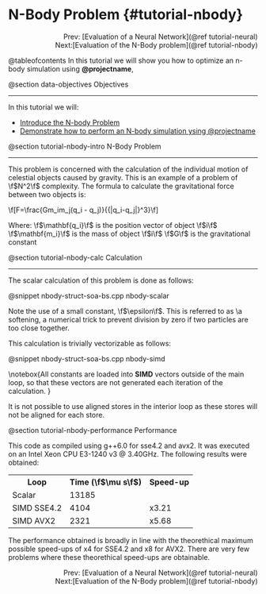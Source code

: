 N-Body Problem {#tutorial-nbody}
=========

<div style="text-align: right;" markdown="1">Prev: [Evaluation of a Neural Network](@ref tutorial-neural)</div>
<div style="text-align: right;" markdown="1">Next:[Evaluation of the N-Body problem](@ref tutorial-nbody)</div>

@tableofcontents
In this tutorial we will show you how to optimize an n-body
simulation using **@projectname**,

@section data-objectives Objectives

-------------------------------------

In this tutorial we will:
- [Introduce the N-body Problem](#tutorial-nbody-intro)
- [Demonstrate how to perform an N-body simulation ysing @projectname](#tutorial-nbody-calc)

@section tutorial-nbody-intro N-Body Problem

-------------------------------------

This problem is concerned with the calculation of the individual motion of celestial objects caused
by gravity. This is an example of a problem of \f$N^2\f$ complexity. The formula to calculate the
gravitational force between two objects is:

\f[F=\frac{Gm_im_j(q_i - q_j)}{{\|q_i-q_j\|}^3}\f]

Where:
  \f$\mathbf{q_i}\f$ is the position vector of object \f$i\f$
  \f$\mathbf{m_i}\f$ is the mass of object \f$i\f$
  \f$G\f$ is the gravitational constant

@section tutorial-nbody-calc Calculation

-------------------------------------

The scalar calculation of this problem is done as follows:

@snippet nbody-struct-soa-bs.cpp nbody-scalar

Note the use of a small constant, \f$\epsilon\f$. This is referred to as \a softening, a numerical trick
to prevent division by zero if two particles are too close together.

This calculation is trivially vectorizable as follows:

@snippet nbody-struct-soa-bs.cpp nbody-simd

\notebox{All constants are loaded into __SIMD__ vectors outside of the main loop, so that these vectors are
not generated each iteration of the calculation.
}

It is not possible to use aligned stores in the interior loop as these stores will not be aligned for each
store.

@section tutorial-nbody-performance Performance

This code as compiled using g++6.0 for sse4.2 and avx2. It was executed on an Intel Xeon CPU E3-1240 v3 @ 3.40GHz.
The following results were obtained:

<table align=center width=25% class="table-striped table-bordered">
<tr><th>Loop                <th>Time (\f$\mu s\f$) <th> Speed-up
<tr><td>Scalar              <td>13185              <td>
<tr><td>SIMD SSE4.2         <td>4104               <td> x3.21
<tr><td>SIMD AVX2           <td>2321               <td> x5.68
</table>

The performance obtained is broadly in line with the theorethical maximum possible speed-ups of x4 for SSE4.2 and x8 for AVX2.
There are very few problems where these theorethical speed-ups are obtainable.

<div style="text-align: right;" markdown="1">Prev: [Evaluation of a Neural Network](@ref tutorial-neural)</div>
<div style="text-align: right;" markdown="1">Next:[Evaluation of the N-Body problem](@ref tutorial-nbody)</div>
